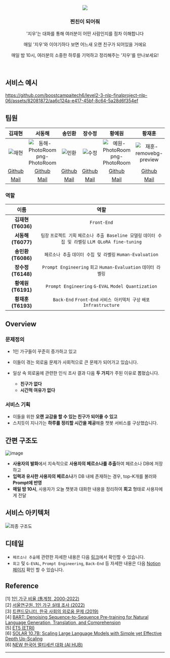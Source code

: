 <p align="center">
  <img src="https://github.com/boostcampaitech6/level2-3-nlp-finalproject-nlp-06/assets/82081872/4755bea6-bf2a-4748-8325-4e132eb15369">
</p>

### <p align="center">찐친이 되어줘</p>
<p align="center"> '지우'는 대화를 통해 여러분이 어떤 사람인지를 점차 이해합니다</p>
<p align="center"> 매일 '지우'와 이야기하다 보면 어느새 오랜 친구가 되어있을 거에요</p> 
<p align="center"> 매일 밤 10시, 여러분의 소중한 하루를 기억하고 정리해주는 '지우'를 만나보세요!</p>
<br>

## 서비스 예시

https://github.com/boostcampaitech6/level2-3-nlp-finalproject-nlp-06/assets/82081872/aa6c124a-e417-45bf-8c64-5a28d6f354ef



## 팀원
|김재현|서동해|송민환|장수정|황예원|황재훈|
|:--:|:--:|:--:|:--:|:--:|:--:|
|![재현](https://github.com/boostcampaitech6/level2-klue-nlp-06/assets/82081872/fa007f29-007b-42c0-bb1a-f95176ad7d93)|![동해-PhotoRoom png-PhotoRoom](https://github.com/boostcampaitech6/level2-klue-nlp-06/assets/82081872/7ba86ba4-cd7a-4366-97aa-7669e7994a78)|![민환](https://github.com/boostcampaitech6/level2-klue-nlp-06/assets/82081872/a3614eb6-4757-4390-9196-f82a455b4418)|![수정](https://github.com/boostcampaitech6/level2-klue-nlp-06/assets/82081872/39b8b55c-d1d8-4125-bbf2-11a695bcbc23)|![예원-PhotoRoom png-PhotoRoom](https://github.com/boostcampaitech6/level2-klue-nlp-06/assets/82081872/46ab92c3-e6cc-455a-b9c3-a225c8730048)|![재훈-removebg-preview](https://github.com/boostcampaitech6/level2-klue-nlp-06/assets/82081872/5d8cf554-d59a-44fa-802d-38bd66111263)|
|[Github](https://github.com/finn-sharp)|[Github](https://github.com/DonghaeSuh)|[Github](https://github.com/codestudy25)|[Github](https://github.com/jo9392)|[Github](https://github.com/yeowonh)|[Github](https://github.com/iloveonsen)|
|[Mail](penguin-klg@jnu.ac.kr)|[Mail](donghaesuh2@gmail.com)|[Mail](meenham_song@naver.com)|[Mail](jo23892389@gmail.com)|[Mail](yeowonh@sju.ac.kr)|[Mail](mgs05144@gmail.com)|

### 역할
|이름|역할|
|:--:|:--:|
| **김재현(T6036)** | ```Front-End``` | 
| **서동해(T6077)** | ```팀장``` ```프로젝트 기획``` ```페르소나 추출 Baseline 모델링``` ```데이터 수집 및 라벨링``` ```LLM QLoRA fine-tuning```|
| **송민환(T6086)** | ```페르소나 추출``` ```데이터 수집 및 라벨링``` ```Human-Evaluation``` |
| **장수정(T6148)** | ```Prompt Engineering``` ```회고``` ```Human-Evaluation``` ```데이터 라벨링``` |
| **황예원(T6191)** | ```Prompt Engineering``` ```G-EVAL``` ```Model Quantization``` |
| **황재훈(T6193)** | ```Back-End``` ```Front-End``` ```서비스 아키텍처 구상``` ```배포``` ```Infrastructure```  |

## Overview
### 문제정의
- 1인 가구들이 꾸준히 증가하고 있고
- 이들이 겪는 외로움 문제가 사회적으로 큰 문제가 되어가고 있습니다.

- 일상 속 외로움에 관련한 인식 조사 결과 다음 **두 가지**가 주된 이유로 뽑혔습니다.
  - **친구가 없다**
  - **시간적 여유가 없다** 

### 서비스 기획
- 이들을 위한 **오랜 교감을 할 수 있는 친구가 되어줄 수 있고** 
- 스치듯이 지나가는 **하루를 정리할 시간을 제공**해줄 챗봇 서비스를 구상했습니다.

## 간편 구조도
![image](https://github.com/boostcampaitech6/level2-3-nlp-finalproject-nlp-06/assets/82081872/fabd52bd-bb02-4bb9-ad97-efdf58a777d0)
- **사용자의 발화**에서 지속적으로 **사용자의 페르소나를 추출**하여 페르소나 DB에 저장하고
- **입력과 유사한 사용자의 페르소나**가 DB 내에 존재하는 경우, top-K개를 불러와 **Prompt에 반영**
- **매일 밤 10시**, 사용자가 오늘 챗봇과 대화한 내용을 정리하여 **회고** 형태로 사용자에게 전달

## 서비스 아키텍처
![최종 구조도](https://github.com/boostcampaitech6/level2-3-nlp-finalproject-nlp-06/assets/82081872/afeb57a9-3480-4f84-b0c7-4a198e3b903f)

## 디테일
- ```페르소나 추출```에 관련한 자세한 내용은 다음 [링크](https://blog.naver.com/gypsi12/223396121146)에서 확인할 수 있습니다.
- ```회고``` 및 ```G-EVAL```, ```Prompt Engineering```, ```Back-End``` 등 자세한 내용은 다음 [Notion 페이지](https://boostcampait.notion.site/6-NLP-cad0911b71664946986a12e2e8064319?p=a94574983fb940a49c9f1fb9a4e98bbe&pm=c) 확인 할 수 있습니다.

## Reference
[1] [1인 가구 비율 (통계청, 2000-2022)](https://www.index.go.kr/unity/potal/indicator/IndexInfo.do?popup=Y&clasCd=2&idxCd=5065)\
[2] [서울연구원, 1인 가구 실태 조사 (2022)](https://www.si.re.kr/node/66227)\
[3] [트랜드모니터, 한국 사회의 외로움 문제 (2019)](https://trendmonitor.co.kr/tmweb/trend/allTrend/detail.do?bIdx=1803&code=0501&trendType=CKOREA)\
[4] [BART: Denoising Sequence-to-Sequence Pre-training for Natural Language Generation, 
Translation, and Comprehension](https://arxiv.org/abs/1910.13461)\
[5] [ET5 (ETRI)](https://aiopen.etri.re.kr/et5Model)\
[6] [SOLAR 10.7B: Scaling Large Language Models with Simple yet Effective Depth Up-Scaling](https://aiopen.etri.re.kr/et5Model)\
[6] [NEW 한국어 멀티세션 대화 (AI HUB)](https://www.aihub.or.kr/aihubdata/data/view.do?currMenu=115&topMenu=100&dataSetSn=71630)
****
